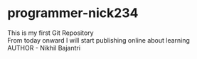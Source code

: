 # programmer-nick234
This is my first Git Repository
<br>
From today onward I will start publishing online about learning 
<br>
AUTHOR - Nikhil Bajantri

